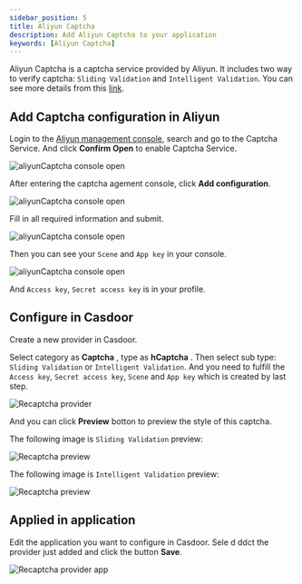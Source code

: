 ```yaml
---
sidebar_position: 5
title: Aliyun Captcha
description: Add Aliyun Captcha to your application
keywords: [Aliyun Captcha]
---
```


Aliyun Captcha is a captcha service provided by Aliyun. It includes  two way to verify captcha:  `Sliding Validation` and `Intelligent Validation`. You can see more details from this [link](https://help.aliyun.com/product/28308.html).

## Add Captcha configuration in Aliyun

Login to the [Aliyun management console](https://account.aliyun.com/), search and go to the Captcha Service. And click **Confirm Open** to enable Captcha Service.

![aliyunCaptcha console open](/img/providers/captcha/aliyunCaptcha_console_open.png)

After entering the captcha agement console, click **Add configuration**.

![aliyunCaptcha console open](/img/providers/captcha/aliyunCaptcha_console_add.png)

Fill in all required information and submit.

![aliyunCaptcha console open](/img/providers/captcha/aliyunCaptcha_console_add_form.png)

Then you can see your  `Scene` and `App key` in your console.

![aliyunCaptcha console open](/img/providers/captcha/aliyunCaptcha_console_info.png)

And  `Access key`, `Secret access key` is in your profile.

## Configure in Casdoor

Create a new provider in Casdoor.

Select category as  **Captcha** , type as  **hCaptcha** . Then select sub type: `Sliding Validation` or `Intelligent Validation`. And you need to fulfill the `Access key`, `Secret access key`, `Scene` and `App key` which is created by last step.

![Recaptcha provider](/img/providers/captcha/aliyunCaptcha_provider.png)

And you can click **Preview** botton to preview the style of this captcha. 

The following image is `Sliding Validation` preview:

![Recaptcha preview](/img/providers/captcha/aliyunCaptcha_nc_preview.png)

The following image is `Intelligent Validation` preview:

![Recaptcha preview](/img/providers/captcha/aliyunCaptcha_ic_preview.png)

## Applied in application

Edit the application you want to configure in Casdoor. Sele d ddct the provider just added and click the button **Save**.

![Recaptcha provider app](/img/providers/captcha/aliyunCaptcha_provider_app.png)

